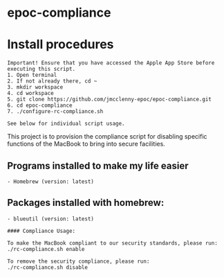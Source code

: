 # epoc-compliance

# Install procedures
```
Important! Ensure that you have accessed the Apple App Store before executing this script.
1. Open terminal
2. If not already there, cd ~
3. mkdir workspace
4. cd workspace
5. git clone https://github.com/jmcclenny-epoc/epoc-compliance.git
6. cd epoc-compliance
7. ./configure-rc-compliance.sh

See below for individual script usage.
```
This project is to provision the compliance script for disabling specific functions of the MacBook to bring into secure facilities.

## Programs installed to make my life easier
    - Homebrew (version: latest)

## Packages installed with homebrew:   

    - blueutil (version: latest) 

```
#### Compliance Usage:
```
```
To make the MacBook compliant to our security standards, please run:
./rc-compliance.sh enable
```
```
To remove the security compliance, please run:
./rc-compliance.sh disable
```